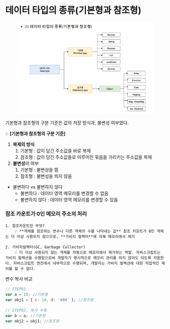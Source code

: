 # 데이터 타입의 종류(기본형과 참조형)
<figure>
    <img src="/img/데이터 타입 심화.PNG">
</figure>

기본형과 참조형의 구분 기준은 값의 저장 방식과, 불변성 여부였다. 

💡 **[기본형과 참조형의 구분 기준]**

1. **복제의 방식**
    1. 기본형 : 값이 담긴 주소값을 바로 복제
    2. 참조형 : 값이 담긴 주소값들로 이루어진 묶음을 가리키는 주소값을 복제
2. **불변성**의 여부
    1. 기본형 : 불변성을 띔
    2. 참조형 : 불변성을 띄지 않음

- 불변하다 vs 불변하지 않다
    - 불변하다 : 데이터 영역 메모리를 변경할 수 없음
    - 불변하지 않다 : 데이터 영역 메모리를 변경할 수 있음

### 참조 카운트가 0인 메모리 주소의 처리
    1. 참조카운트란 무엇?
        💡 **객체를 참조하는 변수나 다른 객체의 수를 나타내는 값** 참조 카운트가 0인 객체는 더 이상 사용되지 않으므로, **가비지 컬렉터**에 의해 메모리에서 제거

    2. 가비지컬렉터(GC, Garbage Collector)
        💡 더 이상 사용되지 않는 객체를 자동으로 메모리에서 제거하는 역할. 자바스크립트는 가비지 컬렉션을 수행함으로써 개발자가 명시적으로 메모리 관리를 하지 않아도 되도록 지원한다. 자바스크립트 엔진에서 내부적으로 수행되며, 개발자는 가비지 컬렉션에 대한 직접적인 제어를 할 수 없다.

변수 복사 비교 
  ```JavaScript
  // STEP01. 
var a = 10; //기본형
var obj1 = { c: 10, d: 'ddd' }; //참조형

// STEP02. 복사 수행
var b = a; //기본형
var obj2 = obj1; //참조형
```